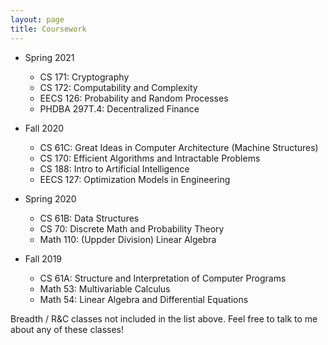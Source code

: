 ```yaml
---
layout: page
title: Coursework
---
```

  
- Spring 2021
    - CS 171: Cryptography
    - CS 172: Computability and Complexity
    - EECS 126: Probability and Random Processes
    - PHDBA 297T.4: Decentralized Finance

- Fall 2020
    - CS 61C: Great Ideas in Computer Architecture (Machine Structures)
    - CS 170: Efficient Algorithms and Intractable Problems
    - CS 188: Intro to Artificial Intelligence
    - EECS 127: Optimization Models in Engineering

- Spring 2020
    - CS 61B: Data Structures
    - CS 70: Discrete Math and Probability Theory
    - Math 110: (Uppder Division) Linear Algebra

- Fall 2019
    - CS 61A: Structure and Interpretation of Computer Programs
    - Math 53: Multivariable Calculus
    - Math 54: Linear Algebra and Differential Equations

Breadth / R&C classes not included in the list above. Feel free to talk to me about any of these classes!
